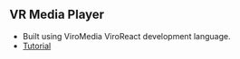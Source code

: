 ## VR Media Player
* Built using ViroMedia ViroReact development language.
* [Tutorial](https://blog.viromedia.com/powered-by-viro-vr-media-player-75ec91156c76)
